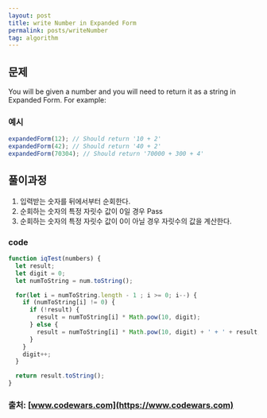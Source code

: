 ```yaml
---
layout: post
title: write Number in Expanded Form
permalink: posts/writeNumber
tag: algorithm
---
```

## 문제
You will be given a number and you will need to return it as a string in Expanded Form. For example:

### 예시
```javascript
expandedForm(12); // Should return '10 + 2'
expandedForm(42); // Should return '40 + 2'
expandedForm(70304); // Should return '70000 + 300 + 4'
```

## 풀이과정

1. 입력받는 숫자를 뒤에서부터 순회한다.
2. 순회하는 숫자의 특정 자릿수 값이 0일 경우 Pass
3. 순회하는 숫자의 특정 자릿수 값이 0이 아닐 경우 자릿수의 값을 계산한다.

### code
```javascript
function iqTest(numbers) {
  let result;
  let digit = 0;
  let numToString = num.toString();

  for(let i = numToString.length - 1 ; i >= 0; i--) {
    if (numToString[i] != 0) {
      if (!result) {
        result = numToString[i] * Math.pow(10, digit);
      } else {
        result = numToString[i] * Math.pow(10, digit) + ' + ' + result;
      }
    }
    digit++;
  }

  return result.toString();
}
```

### 출처: [www.codewars.com](https://www.codewars.com)